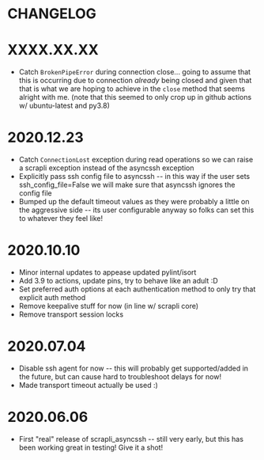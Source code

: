 CHANGELOG
=======

# XXXX.XX.XX
- Catch `BrokenPipeError` during connection close... going to assume that this is occurring due to connection 
  *already* being closed and given that that is what we are hoping to achieve in the `close` method that seems 
  alright with me. (note that this seemed to only crop up in github actions w/ ubuntu-latest and py3.8)


# 2020.12.23
- Catch `ConnectionLost` exception during read operations so we can raise a scrapli exception instead of the asyncssh
 exception
- Explicitly pass ssh config file to asyncssh -- in this way if the user sets ssh_config_file=False we will make 
  sure that asyncssh ignores the config file
- Bumped up the default timeout values as they were probably a little on the aggressive side -- its user 
  configurable anyway so folks can set this to whatever they feel like!


# 2020.10.10
- Minor internal updates to appease updated pylint/isort
- Add 3.9 to actions, update pins, try to behave like an adult :D
- Set preferred auth options at each authentication method to only try that explicit auth method
- Remove keepalive stuff for now (in line w/ scrapli core)
- Remove transport session locks


# 2020.07.04
- Disable ssh agent for now -- this will probably get supported/added in the future, but can cause hard to
 troubleshoot delays for now!
- Made transport timeout actually be used :)


# 2020.06.06
- First "real" release of scrapli_asyncssh -- still very early, but this has been working great in testing! Give it a
 shot!

